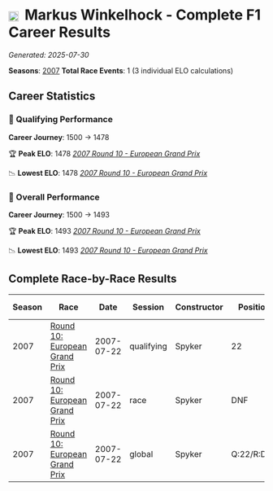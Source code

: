 # <img src="https://upload.wikimedia.org/wikipedia/commons/b/ba/Flag_of_Germany.svg" alt="Germany" width="20" height="auto" style="vertical-align: middle; margin-right: 5px;" onerror="this.outerHTML='🇩🇪'; this.style.marginRight='5px';"/> Markus Winkelhock - Complete F1 Career Results

*Generated: 2025-07-30*

**Seasons**: [2007](../seasons/2007-season-report)
**Total Race Events**: 1 (3 individual ELO calculations)

## Career Statistics

### 🏁 Qualifying Performance
**Career Journey**: 1500 → 1478

🏆 **Peak ELO**: 1478
   *[2007 Round 10 - European Grand Prix](../seasons/2007-season-report#round-10-european-grand-prix)*

📉 **Lowest ELO**: 1478
   *[2007 Round 10 - European Grand Prix](../seasons/2007-season-report#round-10-european-grand-prix)*

### 🌟 Overall Performance
**Career Journey**: 1500 → 1493

🏆 **Peak ELO**: 1493
   *[2007 Round 10 - European Grand Prix](../seasons/2007-season-report#round-10-european-grand-prix)*

📉 **Lowest ELO**: 1493
   *[2007 Round 10 - European Grand Prix](../seasons/2007-season-report#round-10-european-grand-prix)*


## Complete Race-by-Race Results

| Season | Race | Date | Session | Constructor | Position | Starting ELO | ELO Change | Final ELO | Teammate |
|--------|------|------|---------|-------------|----------|--------------|------------|-----------|----------|
| 2007 | [Round 10: European Grand Prix](../seasons/2007-season-report#round-10-european-grand-prix) | 2007-07-22 | qualifying | Spyker | 22 | 1500 | -22 | 1478 | <img src="https://upload.wikimedia.org/wikipedia/commons/b/ba/Flag_of_Germany.svg" alt="Germany" width="20" height="auto" style="vertical-align: middle; margin-right: 5px;" onerror="this.outerHTML='🇩🇪'; this.style.marginRight='5px';"/> Adrian Sutil |
| 2007 | [Round 10: European Grand Prix](../seasons/2007-season-report#round-10-european-grand-prix) | 2007-07-22 | race | Spyker | DNF | 1500 | N/A | 1500 | <img src="https://upload.wikimedia.org/wikipedia/commons/b/ba/Flag_of_Germany.svg" alt="Germany" width="20" height="auto" style="vertical-align: middle; margin-right: 5px;" onerror="this.outerHTML='🇩🇪'; this.style.marginRight='5px';"/> Adrian Sutil |
| 2007 | [Round 10: European Grand Prix](../seasons/2007-season-report#round-10-european-grand-prix) | 2007-07-22 | global | Spyker | Q:22/R:DNF | 1500 | -7 | 1493 | <img src="https://upload.wikimedia.org/wikipedia/commons/b/ba/Flag_of_Germany.svg" alt="Germany" width="20" height="auto" style="vertical-align: middle; margin-right: 5px;" onerror="this.outerHTML='🇩🇪'; this.style.marginRight='5px';"/> Adrian Sutil |
